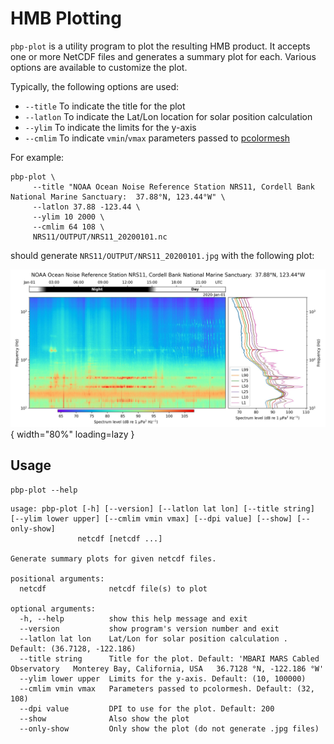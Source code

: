 # HMB Plotting

`pbp-plot` is a utility program to plot the resulting HMB product.
It accepts one or more NetCDF files and generates a summary plot for each.
Various options are available to customize the plot.

Typically, the following options are used: 

- `--title`    To indicate the title for the plot
- `--latlon`   To indicate the Lat/Lon location for solar position calculation
- `--ylim`     To indicate the limits for the y-axis
- `--cmlim`    To indicate `vmin`/`vmax` parameters passed to [pcolormesh]

[pcolormesh]: https://matplotlib.org/stable/api/_as_gen/matplotlib.pyplot.pcolormesh.html#matplotlib-pyplot-pcolormesh

For example:

```text
pbp-plot \
     --title "NOAA Ocean Noise Reference Station NRS11, Cordell Bank National Marine Sanctuary:  37.88°N, 123.44°W" \
     --latlon 37.88 -123.44 \
     --ylim 10 2000 \
     --cmlim 64 108 \
     NRS11/OUTPUT/NRS11_20200101.nc
```
should generate `NRS11/OUTPUT/NRS11_20200101.jpg` with the following plot:

![](../img/NRS11_20200101.jpg){ width="80%" loading=lazy }


## Usage

```shell
pbp-plot --help
```
```text
usage: pbp-plot [-h] [--version] [--latlon lat lon] [--title string] [--ylim lower upper] [--cmlim vmin vmax] [--dpi value] [--show] [--only-show]
               netcdf [netcdf ...]

Generate summary plots for given netcdf files.

positional arguments:
  netcdf              netcdf file(s) to plot

optional arguments:
  -h, --help          show this help message and exit
  --version           show program's version number and exit
  --latlon lat lon    Lat/Lon for solar position calculation . Default: (36.7128, -122.186)
  --title string      Title for the plot. Default: 'MBARI MARS Cabled Observatory   Monterey Bay, California, USA   36.7128 °N, -122.186 °W'
  --ylim lower upper  Limits for the y-axis. Default: (10, 100000)
  --cmlim vmin vmax   Parameters passed to pcolormesh. Default: (32, 108)
  --dpi value         DPI to use for the plot. Default: 200
  --show              Also show the plot
  --only-show         Only show the plot (do not generate .jpg files)
```

